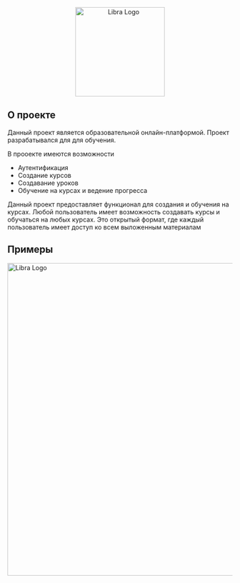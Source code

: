 <p align="center"><a href="https://laravel.com" target="_blank"><img src="https://github.com/xantrareq/Online-educational_platform/blob/master/public/myassets/Frame.svg" width="200" alt="Libra Logo"></a></p>

## О проекте

Данный проект является образовательной онлайн-платформой. Проект разрабатывался для для обучения.

В прооекте имеются возможности
- Аутентификация
- Создание курсов
- Создавание уроков
- Обучение на курсах и ведение прогресса

Данный проект предоставляет функционал для создания и обучения на курсах. Любой пользователь имеет возможность создавать курсы и обучаться на любых курсах. Это открытый формат, где каждый пользователь имеет доступ ко всем выложенным материалам



## Примеры

<p align="left"><a href="https://laravel.com" target="_blank"><img src="https://github.com/xantrareq/Online-educational_platform/assets/90933432/cde10004-079e-4743-a46c-2084d72d729a" width="700" alt="Libra Logo"></a></p>

